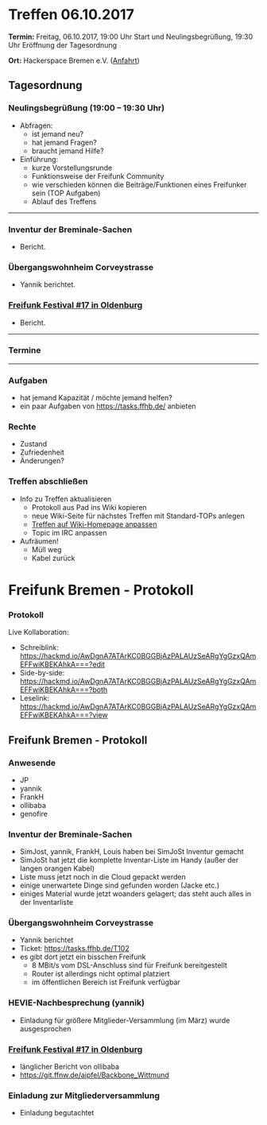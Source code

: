 # Treffen 06.10.2017

**Termin:** Freitag, 06.10.2017, 19:00 Uhr Start und Neulingsbegrüßung, 19:30 Uhr Eröffnung der Tagesordnung

**Ort:** Hackerspace Bremen e.V. ([Anfahrt](https://www.hackerspace-bremen.de/anfahrt/))

## Tagesordnung
### Neulingsbegrüßung (19:00 – 19:30 Uhr)
- Abfragen:
    - ist jemand neu?
    - hat jemand Fragen?
    - braucht jemand Hilfe?
- Einführung:
    - kurze Vorstellungsrunde
    - Funktionsweise der Freifunk Community
    - wie verschieden können die Beiträge/Funktionen eines Freifunker sein (TOP Aufgaben)
    - Ablauf des Treffens

---
### Inventur der Breminale-Sachen
- Bericht.

### Übergangswohnheim Corveystrasse
- Yannik berichtet.

### [Freifunk Festival #17 in Oldenburg]( https://ffnw.de/freifunk-festival-17-30-9-02-10-in-oldenburg/#more-2833)
- Bericht.

---

### Termine

---

### Aufgaben
- hat jemand Kapazität / möchte jemand helfen?
- ein paar Aufgaben von https://tasks.ffhb.de/ anbieten

### Rechte
- Zustand
- Zufriedenheit
- Änderungen?

### Treffen abschließen
- Info zu Treffen aktualisieren
  - Protokoll aus Pad ins Wiki kopieren
  - neue Wiki-Seite für nächstes Treffen mit Standard-TOPs anlegen
  - [Treffen auf Wiki-Homepage anpassen](Home)
  - Topic im IRC anpassen
- Aufräumen!
  - Müll weg
  - Kabel zurück
# Freifunk Bremen - Protokoll

### Protokoll
Live Kollaboration:
- Schreiblink: https://hackmd.io/AwDgnA7ATArKC0BGGBjAzPALAUzSeARgYgGzxQAmEFFwiKBEKAhkA===?edit
- Side-by-side: https://hackmd.io/AwDgnA7ATArKC0BGGBjAzPALAUzSeARgYgGzxQAmEFFwiKBEKAhkA===?both
- Leselink: https://hackmd.io/AwDgnA7ATArKC0BGGBjAzPALAUzSeARgYgGzxQAmEFFwiKBEKAhkA===?view


## Freifunk Bremen - Protokoll

### Anwesende
- JP
- yannik
- FrankH
- ollibaba
- genofire

### Inventur der Breminale-Sachen
- SimJost, yannik, FrankH, Louis haben bei SimJoSt Inventur gemacht
- SimJoSt hat jetzt die komplette Inventar-Liste im Handy (außer der langen orangen Kabel)
- Liste muss jetzt noch in die Cloud gepackt werden
- einige unerwartete Dinge sind gefunden worden (Jacke etc.)
- einiges Material wurde jetzt woanders gelagert; das steht auch alles in der Inventarliste

### Übergangswohnheim Corveystrasse
- Yannik berichtet
- Ticket: https://tasks.ffhb.de/T102
- es gibt dort jetzt ein bisschen Freifunk
    - 8 MBit/s vom DSL-Anschluss sind für Freifunk bereitgestellt
    - Router ist allerdings nicht optimal platziert
    - im öffentlichen Bereich ist Freifunk verfügbar 

### HEVIE-Nachbesprechung (yannik)
- Einladung für größere Mitglieder-Versammlung (im März) wurde ausgesprochen

### [Freifunk Festival #17 in Oldenburg]( https://ffnw.de/freifunk-festival-17-30-9-02-10-in-oldenburg/#more-2833)
- länglicher Bericht von ollibaba
- https://git.ffnw.de/aipfel/Backbone_Wittmund

### Einladung zur Mitgliederversammlung
- Einladung begutachtet
